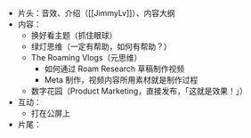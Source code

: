 - 片头：音效、介绍（[[JimmyLv]]）、内容大纲
- 内容：
    - 换好看主题（抓住眼球）
    - 绿灯思维（一定有帮助，如何有帮助？）
    - The Roaming Vlogs（元思维）
        - 如何通过 Roam Research 草稿制作视频
        - Meta 制作，视频内容所用素材就是制作过程
    - 数字花园（Product Marketing，直接发布，「这就是效果！」）
- 互动：
    - 打在公屏上
- 片尾：
